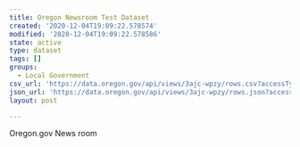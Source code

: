 ```yaml
---
title: Oregon Newsroom Test Dataset
created: '2020-12-04T19:09:22.578574'
modified: '2020-12-04T19:09:22.578586'
state: active
type: dataset
tags: []
groups:
  - Local Government
csv_url: 'https://data.oregon.gov/api/views/3ajc-wpzy/rows.csv?accessType=DOWNLOAD'
json_url: 'https://data.oregon.gov/api/views/3ajc-wpzy/rows.json?accessType=DOWNLOAD'
layout: post

---
```

Oregon.gov News room
